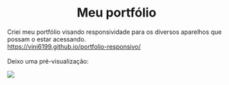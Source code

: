 <h1 align="center">Meu portfólio</h1>

Criei meu portfólio visando responsividade para os diversos aparelhos que possam o estar acessando.<br>
<a src="https://vini6199.github.io/portfolio-responsivo/">https://vini6199.github.io/portfolio-responsivo/</a>
<br><br>
Deixo uma pré-visualização:

<img align="center" src="https://github.com/Vini6199/portfolio-responsivo/assets/140624273/3c0fab3b-6f80-42a8-b5e6-67c70a67e1fd"></img>

